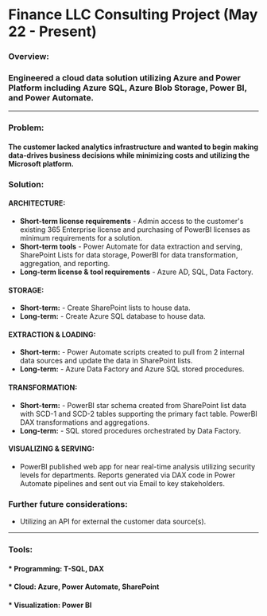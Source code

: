 # Finance LLC Consulting Project (May 22 - Present)
### Overview:   
### Engineered a cloud data solution utilizing Azure and Power Platform including Azure SQL, Azure Blob Storage, Power BI, and Power Automate.
___
### Problem:  
#### The customer lacked analytics infrastructure and wanted to begin making data-drives business decisions while minimizing costs and utilizing the Microsoft platform.
### Solution:  
#### ARCHITECTURE:  
* **Short-term license requirements** - Admin access to the customer's existing 365 Enterprise license and purchasing of PowerBI licenses as minimum requirements for a solution. 
* **Short-term tools** - Power Automate for data extraction and serving, SharePoint Lists for data storage, PowerBI for data transformation, aggregation, and reporting.
* **Long-term license & tool requirements** - Azure AD, SQL, Data Factory.
#### STORAGE:
* **Short-term:** - Create SharePoint lists to house data.
* **Long-term:** - Create Azure SQL database to house data.
#### EXTRACTION & LOADING:
* **Short-term:** - Power Automate scripts created to pull from 2 internal data sources and update the data in SharePoint lists.
* **Long-term:** - Azure Data Factory and Azure SQL stored procedures. 
#### TRANSFORMATION:
* **Short-term:** - PowerBI star schema created from SharePoint list data with SCD-1 and SCD-2 tables supporting the primary fact table. PowerBI DAX transformations and aggregations.
* **Long-term:** - SQL stored procedures orchestrated by Data Factory.
#### VISUALIZING & SERVING:
* PowerBI published web app for near real-time analysis utilizing security levels for departments. Reports generated via DAX code in Power Automate pipelines and sent out via Email to key stakeholders.  
### Further future considerations:  
* Utilizing an API for external the customer data source(s).  
___
### Tools:
#### * Programming: T-SQL, DAX
#### * Cloud: Azure, Power Automate, SharePoint
#### * Visualization: Power BI
